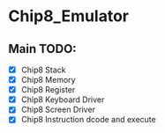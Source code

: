 # Chip8_Emulator

## Main TODO:
* [x] Chip8 Stack
* [x] Chip8 Memory
* [x] Chip8 Register 
* [x] Chip8 Keyboard Driver 
* [x] Chip8 Screen Driver
* [x] Chip8 Instruction dcode and execute  
